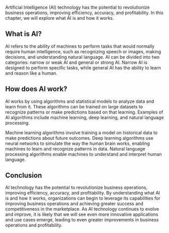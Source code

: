 
Artificial Intelligence (AI) technology has the potential to revolutionize business operations, improving efficiency, accuracy, and profitability. In this chapter, we will explore what AI is and how it works.

What is AI?
-----------

AI refers to the ability of machines to perform tasks that would normally require human intelligence, such as recognizing speech or images, making decisions, and understanding natural language. AI can be divided into two categories: narrow or weak AI and general or strong AI. Narrow AI is designed to perform specific tasks, while general AI has the ability to learn and reason like a human.

How does AI work?
-----------------

AI works by using algorithms and statistical models to analyze data and learn from it. These algorithms can be trained on large datasets to recognize patterns or make predictions based on that learning. Examples of AI algorithms include machine learning, deep learning, and natural language processing.

Machine learning algorithms involve training a model on historical data to make predictions about future outcomes. Deep learning algorithms use neural networks to simulate the way the human brain works, enabling machines to learn and recognize patterns in data. Natural language processing algorithms enable machines to understand and interpret human language.

Conclusion
----------

AI technology has the potential to revolutionize business operations, improving efficiency, accuracy, and profitability. By understanding what AI is and how it works, organizations can begin to leverage its capabilities for improving business operations and achieving greater success and competitiveness in the marketplace. As AI technology continues to evolve and improve, it is likely that we will see even more innovative applications and use cases emerge, leading to even greater improvements in business operations and profitability.
